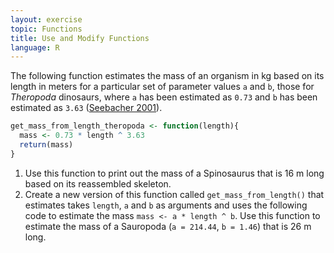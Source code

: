 ```yaml
---
layout: exercise
topic: Functions
title: Use and Modify Functions
language: R
---
```



The following function estimates the mass of an organism in kg based on its
length in meters for a particular set of parameter values `a` and `b`, those for *Theropoda*
dinosaurs, where `a` has been estimated as `0.73` and `b` has been estimated as `3.63`
([Seebacher 2001](http://www.jstor.org/stable/4524171)).

```r
get_mass_from_length_theropoda <- function(length){
  mass <- 0.73 * length ^ 3.63
  return(mass)
}
```

1. Use this function to print out the mass of a Spinosaurus that is 16 m long based on its reassembled skeleton.
2. Create a new version of this function called `get_mass_from_length()` that estimates takes `length`, `a` and `b` as arguments and uses the following code to estimate the mass `mass <- a * length ^ b`.
Use this function to estimate the mass of a Sauropoda (`a = 214.44`, `b = 1.46`) that is 26 m long.
